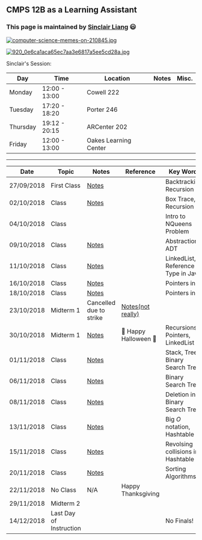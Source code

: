 ## CMPS 12B as a Learning Assistant ##

### This page is maintained by [Sinclair Liang](https://sinclairliang.com) :smiley: ###

[![computer-science-memes-on-210845.jpg](https://i.postimg.cc/T3wpHMj4/computer-science-memes-on-210845.jpg)](https://postimg.cc/nCyFCWP4)

[![920_0e6ca1aca65ec7aa3e6817a5ee5cd28a.jpg](https://i.postimg.cc/Kz4h4BXQ/920_0e6ca1aca65ec7aa3e6817a5ee5cd28a.jpg)](https://postimg.cc/k6rppVgt)


Sinclair's Session:

|Day|Time|Location|Notes|Misc.|
|---|---|---|---|---|
|Monday  |12:00 - 13:00|Cowell 222           |   |   |
|Tuesday |17:20 - 18:20|Porter 246           |   |   |
|Thursday|19:12 - 20:15|ARCenter 202         |   |   |
|Friday  |12:00 - 13:00|Oakes Learning Center|   |   |

******

|Date   |Topic   |Notes   |Reference   |Key Words   |
|---|---|---|---|---|
|27/09/2018   |First Class   |[Notes](https://github.com/sinclairliang/Coursework/blob/master/12B_LA/Notes/Notes_27_09_2018.md)   |   |Backtracking, Recursion   |
|02/10/2018   |Class     |[Notes](https://github.com/sinclairliang/Coursework/blob/master/12B_LA/Notes/Notes_02_10_2018.md)   |   |Box Trace, Recursion   |
|04/10/2018   |Class     |   |   |Intro to NQueens Problem|
|09/10/2018   |Class     |[Notes](https://github.com/sinclairliang/Coursework/blob/master/12B_LA/Notes/Notes_09_10_2018.md)||Abstraction, ADT|
|11/10/2018   |Class     |[Notes](https://github.com/sinclairliang/Coursework/blob/master/12B_LA/Notes/Notes_11_10_2018.md)||LinkedList, Reference Type in Java|
|16/10/2018   |Class     |[Notes](#)||Pointers in C|
|18/10/2018   |Class     |[Notes](#)||Pointers in C|
|23/10/2018   |Midterm 1 |Cancelled due to strike|[Notes(not really)](https://github.com/sinclairliang/Coursework/blob/master/12B_LA/Notes/Notes_23_10_2018.md)|   |
|30/10/2018   |Midterm 1 |[Notes](#)|:jack_o_lantern: Happy Halloween :jack_o_lantern:|Recursions, Pointers, LinkedList|
|01/11/2018   |Class     |[Notes](https://github.com/sinclairliang/Coursework/blob/master/12B_LA/Notes/Notes_01_11_2018.md)||Stack, Trees, Binary Search Tree|
|06/11/2018   |Class     |[Notes](https://github.com/sinclairliang/Coursework/blob/master/12B_LA/Notes/Notes_06_11_2018.md)||Binary Search Tree|
|08/11/2018   |Class     |[Notes](https://github.com/sinclairliang/Coursework/blob/master/12B_LA/Notes/Notes_08_11_2018.md)||Deletion in Binary Search Tree|
|13/11/2018   |Class     |[Notes](https://github.com/sinclairliang/Coursework/blob/master/12B_LA/Notes/Notes_13_11_2018.md)||Big $O$ notation, Hashtable|
|15/11/2018   |Class     |[Notes](https://github.com/sinclairliang/Coursework/blob/master/12B_LA/Notes/Notes_15_11_2018.md)||Revolsing collisions in Hashtable|
|20/11/2018   |Class     |[Notes](https://github.com/sinclairliang/Coursework/blob/master/12B_LA/Notes/Notes_20_11_2018.md)||Sorting Algorithms|
|22/11/2018   |No Class     |N/A|Happy Thanksgiving||
|29/11/2018   |Midterm 2 |   |   |   |
|14/12/2018   |Last Day of Instruction|   || No Finals!  |